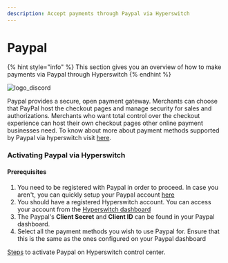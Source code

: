 ```yaml
---
description: Accept payments through Paypal via Hyperswitch
---
```


# Paypal

{% hint style="info" %}
This section gives you an overview of how to make payments via Paypal through Hyperswitch
{% endhint %}



![logo\_discord](https://hyperswitchpay.com/icons/homePageIcons/logos/paypalLogo.svg)

Paypal provides a secure, open payment gateway. Merchants can choose that PayPal host the checkout pages and manage security for sales and authorizations. Merchants who want total control over the checkout experience can host their own checkout pages other online payment businesses need. To know about more about payment methods supported by Paypal via hyperswitch visit [here](https://hyperswitchpay.com/pm-list).

### Activating Paypal via Hyperswitch

#### Prerequisites

1. You need to be registered with Paypal in order to proceed. In case you aren't, you can quickly setup your Paypal account [here](https://developer.paypal.com/)
2. You should have a registered Hyperswitch account. You can access your account from the [Hyperswitch dashboard](https://app.hyperswitchpay.com/)
3. The Paypal's **Client Secret** and **Client ID** can be found in your Paypal dashboard.
4. Select all the payment methods you wish to use Paypal for. Ensure that this is the same as the ones configured on your Paypal dashboard

&#x20;[Steps](https://docs.hyperswitchpay.com/hyperswitch-cloud/connectors/activate-connector-on-hyperswitch) to activate Paypal on Hyperswitch control center.

